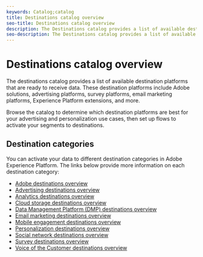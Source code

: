```yaml
---
keywords: Catalog;catalog
title: Destinations catalog overview
seo-title: Destinations catalog overview
description: The Destinations catalog provides a list of available destinations that are ready to receive data. These destinations include Adobe solutions, advertising platforms, survey platforms, email marketing platforms, and more.
seo-description: The Destinations catalog provides a list of available destinations that are ready to receive data. These destinations include Adobe solutions, advertising platforms, survey platforms, email marketing platforms, and more.
---
```


# Destinations catalog overview

The destinations catalog provides a list of available destination platforms that are ready to receive data. These destination platforms include Adobe solutions, advertising platforms, survey platforms, email marketing platforms, Experience Platform extensions, and more. 

Browse the catalog to determine which destination platforms are best for your advertising and personalization use cases, then set up flows to activate your segments to destinations.

## Destination categories

You can activate your data to different destination categories in Adobe Experience Platform. The links below provide more information on each destination category:

- [Adobe destinations overview](./adobe/overview.md)
- [Advertising destinations overview](./advertising/overview.md)
- [Analytics destinations overview](./analytics/overview.md)
- [Cloud storage destinations overview](./cloud-storage/overview.md)
- [Data Management Platform (DMP) destinations overview](./data-management/overview.md)
- [Email marketing destinations overview](./email-marketing/overview.md)
- [Mobile engagement destinations overview](./mobile-engagement/overview.md)
- [Personalization destinations overview](./personalization/overview.md)
- [Social network destinations overview](./social/overview.md)
- [Survey destinations overview](./survey/overview.md)
- [Voice of the Customer destinations overview](./voice/overview.md)